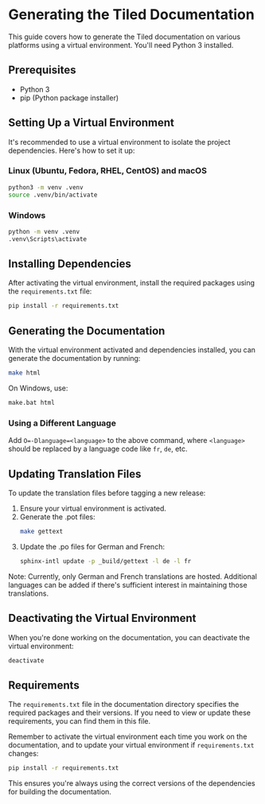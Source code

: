 # Generating the Tiled Documentation

This guide covers how to generate the Tiled documentation on various platforms using a virtual environment. You'll need Python 3 installed.

## Prerequisites

- Python 3
- pip (Python package installer)

## Setting Up a Virtual Environment

It's recommended to use a virtual environment to isolate the project dependencies. Here's how to set it up:

### Linux (Ubuntu, Fedora, RHEL, CentOS) and macOS

```bash
python3 -m venv .venv
source .venv/bin/activate
```

### Windows

```cmd
python -m venv .venv
.venv\Scripts\activate
```

## Installing Dependencies

After activating the virtual environment, install the required packages using the `requirements.txt` file:

```bash
pip install -r requirements.txt
```

## Generating the Documentation

With the virtual environment activated and dependencies installed, you can generate the documentation by running:

```bash
make html
```

On Windows, use:

```cmd
make.bat html
```

### Using a Different Language

Add `O=-Dlanguage=<language>` to the above command, where `<language>` should be replaced by a language code like `fr`, `de`, etc.

## Updating Translation Files

To update the translation files before tagging a new release:

1. Ensure your virtual environment is activated.
2. Generate the .pot files:
   ```bash
   make gettext
   ```
3. Update the .po files for German and French:
   ```bash
   sphinx-intl update -p _build/gettext -l de -l fr
   ```

Note: Currently, only German and French translations are hosted. Additional languages can be added if there's sufficient interest in maintaining those translations.

## Deactivating the Virtual Environment

When you're done working on the documentation, you can deactivate the virtual environment:

```bash
deactivate
```

## Requirements

The `requirements.txt` file in the documentation directory specifies the required packages and their versions. If you need to view or update these requirements, you can find them in this file.

Remember to activate the virtual environment each time you work on the documentation, and to update your virtual environment if `requirements.txt` changes:

```bash
pip install -r requirements.txt
```

This ensures you're always using the correct versions of the dependencies for building the documentation.

